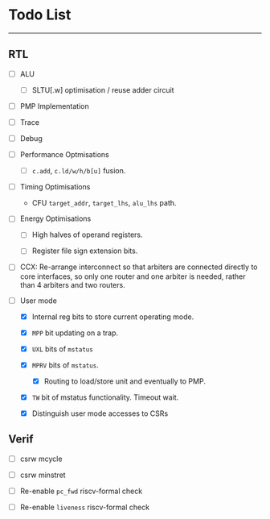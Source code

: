 
# Todo List

---

## RTL

- [ ] ALU

  - [ ] SLTU[.w] optimisation / reuse adder circuit

- [ ] PMP Implementation

- [ ] Trace

- [ ] Debug

- [ ] Performance Optmisations

  - [ ] `c.add`, `c.ld/w/h/b[u]` fusion.

- [ ] Timing Optimisations

  - CFU `target_addr`, `target_lhs`, `alu_lhs` path.

- [ ] Energy Optimisations

  - [ ] High halves of operand registers.

  - [ ] Register file sign extension bits.

- [ ] CCX: Re-arrange interconnect so that arbiters are connected
           directly to core interfaces, so only one router and
           one arbiter is needed, rather than 4 arbiters and two routers.

- [ ] User mode

  - [X] Internal reg bits to store current operating mode.

  - [X] `MPP` bit updating on a trap.

  - [X] `UXL` bits of `mstatus`

  - [X] `MPRV` bits of `mstatus`.
    
    - [X] Routing to load/store unit and eventually to PMP.

  - [X] `TW` bit of mstatus functionality. Timeout wait.

  - [X] Distinguish user mode accesses to CSRs

## Verif

- [ ] csrw mcycle
- [ ] csrw minstret
- [ ] Re-enable `pc_fwd` riscv-formal check
- [ ] Re-enable `liveness` riscv-formal check

